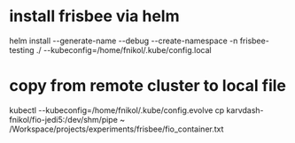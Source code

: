 # install frisbee via helm

helm install --generate-name --debug --create-namespace -n frisbee-testing ./
--kubeconfig=/home/fnikol/.kube/config.local

# copy from remote cluster to local file

kubectl --kubeconfig=/home/fnikol/.kube/config.evolve cp karvdash-fnikol/fio-jedi5:/dev/shm/pipe ~
/Workspace/projects/experiments/frisbee/fio_container.txt